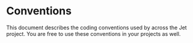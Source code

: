 # Conventions

This document describes the coding conventions used by across
the Jet project. You are free to use these conventions in your
projects as well.
